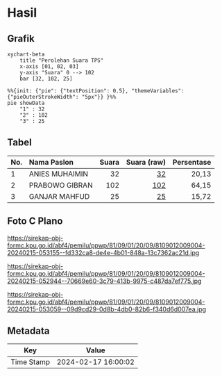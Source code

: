# Hasil

## Grafik

```mermaid
xychart-beta
    title "Perolehan Suara TPS"
    x-axis [01, 02, 03]
    y-axis "Suara" 0 --> 102
    bar [32, 102, 25]
```

```mermaid
%%{init: {"pie": {"textPosition": 0.5}, "themeVariables": {"pieOuterStrokeWidth": "5px"}} }%%
pie showData
    "1" : 32
    "2" : 102
    "3" : 25
```

## Tabel

| No. | Nama Paslon    | Suara | Suara (raw) | Persentase |
|:--- |:-------------- | -----:| -----------:| ----------:|
| 1   | ANIES MUHAIMIN | 32    | [32][p-1]   | 20,13      |
| 2   | PRABOWO GIBRAN | 102   | [102][p-2]  | 64,15      |
| 3   | GANJAR MAHFUD  | 25    | [25][p-3]   | 15,72      |


[p-1]: https://github.com/gigit-pemilu/pemilu-2024-81-maluku/blob/main/pilpres/hitung-suara/sub/81-maluku/sub/09-buru-selatan/sub/01-namrole/sub/2009-labuang/sub/004-tps/sub/paslon-1.txt
[p-2]: https://github.com/gigit-pemilu/pemilu-2024-81-maluku/blob/main/pilpres/hitung-suara/sub/81-maluku/sub/09-buru-selatan/sub/01-namrole/sub/2009-labuang/sub/004-tps/sub/paslon-2.txt
[p-3]: https://github.com/gigit-pemilu/pemilu-2024-81-maluku/blob/main/pilpres/hitung-suara/sub/81-maluku/sub/09-buru-selatan/sub/01-namrole/sub/2009-labuang/sub/004-tps/sub/paslon-3.txt

## Foto C Plano

https://sirekap-obj-formc.kpu.go.id/abf4/pemilu/ppwp/81/09/01/20/09/8109012009004-20240215-053155--fd332ca8-de4e-4b01-848a-13c7362ac21d.jpg

https://sirekap-obj-formc.kpu.go.id/abf4/pemilu/ppwp/81/09/01/20/09/8109012009004-20240215-052944--70669e60-3c79-413b-9975-c487da7ef775.jpg

https://sirekap-obj-formc.kpu.go.id/abf4/pemilu/ppwp/81/09/01/20/09/8109012009004-20240215-053059--09d9cd29-0d8b-4db0-82b6-f340d6d007ea.jpg


## Metadata

| Key        | Value               |
| ---------- | ------------------- |
| Time Stamp | 2024-02-17 16:00:02 |



